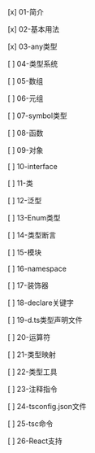 <!--
 * @Author: BecomeBamboo
 * @Date: 2025-09-02 20:30:40
 * @LastEditTime: 2025-09-10 12:11:02
 * @Description: 学习进度
-->


[x] 01-简介

[x] 02-基本用法

[x] 03-any类型

[ ] 04-类型系统

[ ] 05-数组

[ ] 06-元组

[ ] 07-symbol类型

[ ] 08-函数

[ ] 09-对象

[ ] 10-interface

[ ] 11-类

[ ] 12-泛型

[ ] 13-Enum类型

[ ] 14-类型断言

[ ] 15-模块

[ ] 16-namespace

[ ] 17-装饰器

[ ] 18-declare关键字

[ ] 19-d.ts类型声明文件

[ ] 20-运算符

[ ] 21-类型映射

[ ] 22-类型工具

[ ] 23-注释指令

[ ] 24-tsconfig.json文件

[ ] 25-tsc命令

[ ] 26-React支持
